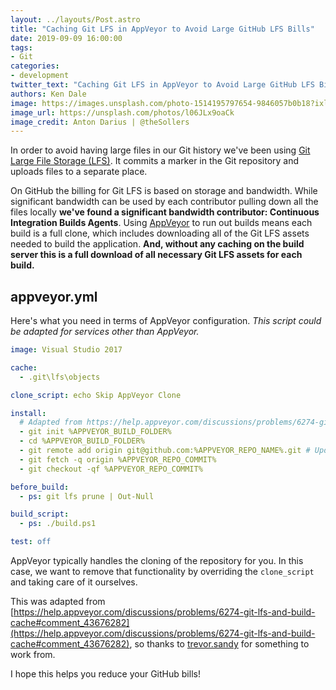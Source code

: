 ```yaml
---
layout: ../layouts/Post.astro
title: "Caching Git LFS in AppVeyor to Avoid Large GitHub LFS Bills"
date: 2019-09-09 16:00:00
tags:
- Git
categories:
- development
twitter_text: "Caching Git LFS in AppVeyor to Avoid Large GitHub LFS Bills"
authors: Ken Dale
image: https://images.unsplash.com/photo-1514195797654-9846057b0b18?ixlib=rb-1.2.1&ixid=eyJhcHBfaWQiOjEyMDd9&auto=format&fit=crop&w=1000&q=80
image_url: https://unsplash.com/photos/l06JLx9oaCk
image_credit: Anton Darius | @theSollers
---
```


In order to avoid having large files in our Git history we've been using [Git Large File Storage (LFS)](https://git-lfs.github.com). It commits a marker in the Git repository and uploads files to a separate place.

On GitHub the billing for Git LFS is based on storage and bandwidth. While significant bandwidth can be used by each contributor pulling down all the files locally **we've found a significant bandwidth contributor: Continuous Integration Builds Agents**. Using [AppVeyor](https://www.appveyor.com) to run out builds means each build is a full clone, which includes downloading all of the Git LFS assets needed to build the application. **And, without any caching on the build server this is a full download of all necessary Git LFS assets for each build.**

## appveyor.yml

Here's what you need in terms of AppVeyor configuration. *This script could be adapted for services other than AppVeyor.*

```yaml
image: Visual Studio 2017

cache:
  - .git\lfs\objects

clone_script: echo Skip AppVeyor Clone

install:
  # Adapted from https://help.appveyor.com/discussions/problems/6274-git-lfs-and-build-cache#comment_43676282
  - git init %APPVEYOR_BUILD_FOLDER%
  - cd %APPVEYOR_BUILD_FOLDER%
  - git remote add origin git@github.com:%APPVEYOR_REPO_NAME%.git # Updated to use SSH
  - git fetch -q origin %APPVEYOR_REPO_COMMIT%
  - git checkout -qf %APPVEYOR_REPO_COMMIT%

before_build:
  - ps: git lfs prune | Out-Null

build_script:
  - ps: ./build.ps1

test: off
```

AppVeyor typically handles the cloning of the repository for you. In this case, we want to remove that functionality by overriding the `clone_script` and taking care of it ourselves.

This was adapted from [https://help.appveyor.com/discussions/problems/6274-git-lfs-and-build-cache#comment_43676282](https://help.appveyor.com/discussions/problems/6274-git-lfs-and-build-cache#comment_43676282), so thanks to [trevor.sandy](https://help.appveyor.com/users/4075205) for something to work from.

I hope this helps you reduce your GitHub bills!
